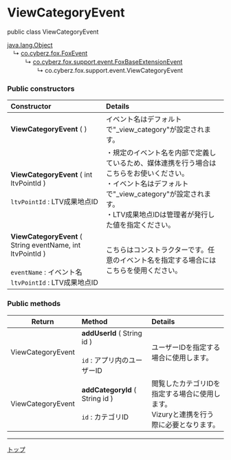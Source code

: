 # ViewCategoryEvent

public class ViewCategoryEvent

[java.lang.Object](https://developer.android.com/reference/java/lang/Object.html)<br>
　↳&nbsp;[co.cyberz.fox.FoxEvent](https://github.com/cyber-z/public-fox-android-sdk/blob/master/4.x/lang/ja/doc/sdk_api/README.md#foxevent)<br>
　　　↳&nbsp;[co.cyberz.fox.support.event.FoxBaseExtensionEvent](./FoxBaseExtensionEvent.md)<br>
　　　　　↳&nbsp;co.cyberz.fox.support.event.ViewCategoryEvent

### Public constructors

|**Constructor**|**Details**|
|:---|:---|
|**ViewCategoryEvent** ( )|イベント名はデフォルトで"_view_category"が設定されます。|
|**ViewCategoryEvent** ( int ltvPointId ) <br><br> `ltvPointId` : LTV成果地点ID|・規定のイベント名を内部で定義しているため、媒体連携を行う場合はこちらをお使いください。<br>・イベント名はデフォルトで"_view_category"が設定されます。<br>・LTV成果地点IDは管理者が発行した値を指定ください。|
|**ViewCategoryEvent** ( String eventName, int ltvPointId ) <br><br> `eventName` : イベント名<br>`ltvPointId` : LTV成果地点ID|こちらはコンストラクターです。任意のイベント名を指定する場合にはこちらを使用ください。|


### Public methods

|**Return**|**Method**|**Details**|
|:---:|:---|:---|
|ViewCategoryEvent|**addUserId** ( String id )<br><br>`id` : アプリ内のユーザーID|ユーザーIDを指定する場合に使用します。|
|ViewCategoryEvent|**addCategoryId** ( String id )<br><br>`id` : カテゴリID|閲覧したカテゴリIDを指定する場合に使用します。<br>Vizuryと連携を行う際に必要となります。|


---
[トップ](../../README.md)
